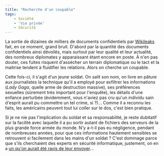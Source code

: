 ```yaml
---
title: "Recherche d'un coupable"
tags:
    - Société
    - 'Vie privée'
    - Sécurité
---
```


La sortie de dizaines de milliers de documents confidentiels par [Wikileaks](http://wikileaks.org/) fait, en ce moment, grand bruit. D'abord par la quantité des documents confidentiels ainsi dévoilés, mais surtout par leur qualité et leur actualité, des nombreux diplomates y apparaissant étant encore en poste. À n'en pas douter, ces fuites risquent d'assécher un terrain diplomatique ou le tact et la maitrise tendent à fluidifier les relations. Alors on cherche un coupable.

<!-- more -->

Cette fois-ci, il s'agit d'un jeune soldat. On salit son nom, on livre en pâture aux journalistes la technique qu'il a employé pour exfiltrer les informations (_Lady Gaga_, quelle arme de destruction massive), ses préférences sexuelles (sûrement très important pour l'enquête), les détails d'une enfance perturbée (évidemment, vous n'aviez pas cru qu'un individu sain d'esprit aurait pu commettre un tel crime, si ?)… Comme il a reconnu les faits, les américains peuvent tout lui coller sur le dos, c'est bien pratique.

Si je ne nie pas l'implication du soldat et sa responsabilité, je reste dubitatif sur la facilité avec laquelle il a pu sortir autant de fichiers des serveurs de la plus grande force armée du monde. N'y a-t-il pas eu négligence, pendant de nombreuses années, pour que ces informations hautement sensibles se retrouvent si facilement dans les mains d'un soldat ? C'est dommage parce que s'ils cherchaient des experts en sécurité informatique, justement, on en a [un qu'on aurait été ravis de leur envoyer](http://www.linformaticien.com/actualites/newsid496/4284/kerviel-embauche-comme-expert-en-securite-informatique.aspx)…
